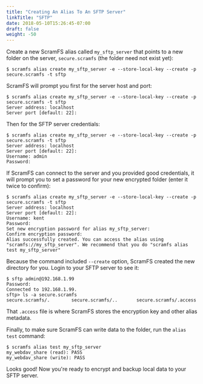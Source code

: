 ```yaml
---
title: "Creating An Alias To An SFTP Server"
linkTitle: "SFTP"
date: 2018-05-10T15:26:45-07:00
draft: false
weight: -50
---
```


Create a new ScramFS alias called `my_sftp_server` that points to a new folder on the server, `secure.scramfs` (the folder need not exist yet):

```
$ scramfs alias create my_sftp_server -e --store-local-key --create -p secure.scramfs -t sftp
```

ScramFS will prompt you first for the server host and port:

```
$ scramfs alias create my_sftp_server -e --store-local-key --create -p secure.scramfs -t sftp
Server address: localhost
Server port [default: 22]: 
```

Then for the SFTP server credentials:

```
$ scramfs alias create my_sftp_server -e --store-local-key --create -p secure.scramfs -t sftp
Server address: localhost
Server port [default: 22]: 
Username: admin
Password: 
```

If ScramFS can connect to the server and you provided good credentials, it will prompt you to set a password for your new encrypted folder (enter it twice to confirm):

```
$ scramfs alias create my_sftp_server -e --store-local-key --create -p secure.scramfs -t sftp
Server address: localhost
Server port [default: 22]: 
Username: kent
Password: 
Set new encryption password for alias my_sftp_server: 
Confirm encryption password: 
Alias successfully created. You can access the alias using "scramfs://my_sftp_server". We recommend that you do "scramfs alias test my_sftp_server"
```

Because the command included `--create` option, ScramFS created the new directory for you. Login to your SFTP server to see it:

```
$ sftp admin@192.168.1.99
Password:
Connected to 192.168.1.99.
sftp> ls -a secure.scramfs
secure.scramfs/.        secure.scramfs/..       secure.scramfs/.access
```

That `.access` file is where ScramFS stores the encryption key and other alias metadata.

Finally, to make sure ScramFS can write data to the folder, run the `alias test` command:

```
$ scramfs alias test my_sftp_server
my_webdav_share (read): PASS
my_webdav_share (write): PASS
```

Looks good! Now you're ready to encrypt and backup local data to your SFTP server.
